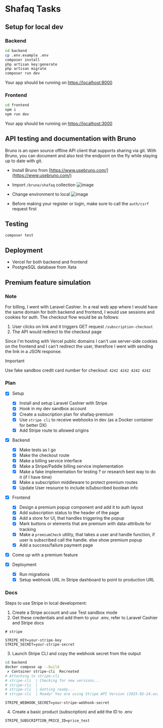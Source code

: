 # Shafaq Tasks

## Setup for local dev

### Backend
```bash
cd backend
cp .env.example .env
composer install
php artisan key:generate
php artisan migrate
composer run dev
```
Your app should be running on [https://localhost:8000](https://localhost:8000)

### Frontend
```bash
cd frontend
npm i
npm run dev
```

Your app should be running on [https://localhost:3000](https://localhost:3000)

## API testing and documentation with Bruno
Bruno is an open source offline API client that supports sharing via git. With Bruno, you can document and also test the endpoint on the fly while staying up to date with git.

- Install Bruno from [https://www.usebruno.com/](https://www.usebruno.com/)
- Import `/bruno/shafaq` collection
![image](https://github.com/user-attachments/assets/04f77465-bb08-44c2-825f-a15dff9367f6)
- Change environment to local
![image](https://github.com/user-attachments/assets/40d06d4a-d273-4837-88d4-889042177aad)

- Before making your register or login, make sure to call the `auth/csrf` request first

## Testing
```bash
composer test
```

## Deployment

- Vercel for both backend and frontend
- PostgreSQL database from Xata

## Premium feature simulation

### Note
For billing, I went with Laravel Cashier. In a real web app where I would have the same domain for both backend and frontend, I would use sessions and cookies for auth.
The checkout flow would be as follows:

1. User clicks on link and it triggers GET request `/subscription-checkout`
2. The API would redirect to the checkout page

Since I'm hosting with Vercel public domains I can't use server-side cookies on the frontend and I can't redirect the user, therefore I went with sending the link in a JSON response.

> [!IMPORTANT]
> Use fake sandbox credit card number for checkout: `4242 4242 4242 4242`

### Plan

- [x] Setup
  - [x] Install and setup Laravel Cashier with Stripe
  - [x] Hook in my dev sandbox account
  - [x] Create a subscription plan for shafaq-premium
  - [x] Use `stripe cli` to receive webhooks in dev (as a Docker container for better DX)
  - [x] Add Stripe route to allowed origins

- [x] Backend
  - [x] Make tests as I go
  - [x] Make the checkout route
  - [x] Make a billing service interface
  - [x] Make a Stripe/Paddle billing service implementation
  - [x] Make a fake implementation for testing ? or research best way to do it (if I have time)
  - [x] Make a subscription middleware to protect premium routes
  - [x] Update User resource to include isSubscribed boolean info

- [x] Frontend
  - [x] Design a premium popup component and add it to auth layout
  - [x] Add subscription status to the header of the page
  - [x] Add a store for UI, that handles triggering the popup
  - [x] Mark buttons or elements that are premium with data-attribute for tracking
  - [x] Make a `premiumCheck` utility, that takes a user and handle function, if user is subscribed call the handle. else show premium popup
  - [x] Add a success/failure payment page

- [x] Come up with a premium feature

- [x] Deployment
  - [x] Run migrations
  - [x] Setup webhook URL in Stripe dashboard to point to production URL

### Docs
Steps to use Stripe in local development:

1. Create a Stripe account and use Test sandbox mode
2. Get these credentials and add them to your .env, refer to Laravel Cashier and Stripe docs

```
# stripe

STRIPE_KEY=your-stripe-key
STRIPE_SECRET=your-stripe-secret
```

3. Launch Stripe CLI and copy the webhook secret from the output

```bash
cd backend
docker compose up --build
 ✔ Container stripe-cli  Recreated                                                                                                                                     0.1s
# Attaching to stripe-cli
# stripe-cli  | Checking for new versions...
# stripe-cli  |
# stripe-cli  | Getting ready...
# stripe-cli  | Ready! You are using Stripe API Version [2025-02-24.acacia]. Your webhook signing secret is whsec_***** (^C to quit)
```

```
STRIPE_WEBHOOK_SECRET=your-stripe-webhook-secret
```

4. Create a basic product (subscription) and add the ID to .env

```
STRIPE_SUBSCRIPTION_PRICE_ID=price_test
```
